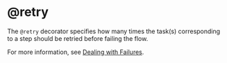 # @retry

The `@retry` decorator specifies how many times the task(s) corresponding to a step should be retried before failing the flow.

For more information, see [Dealing with Failures](/metaflow/failures).

<!-- WARNING: THIS FILE WAS AUTOGENERATED! DO NOT EDIT! Instead, edit the notebook w/the location & name as this file. -->


<DocSection type="decorator" name="retry" module="metaflow" show_import="True" heading_level="3" link="https://github.com/Netflix/metaflow/tree/master/metaflow/plugins/retry_decorator.py#L6">
<SigArgSection>
<SigArg name="..." />
</SigArgSection>
<Description summary="Specifies the number of times the task corresponding\nto a step needs to be retried." extended_summary="This decorator is useful for handling transient errors, such as networking issues.\nIf your task contains operations that can't be retried safely, e.g. database updates,\nit is advisable to annotate it with `@retry(times=0)`.\n\nThis can be used in conjunction with the `@catch` decorator. The `@catch` \ndecorator will execute a no-op task after all retries have been exhausted,\nensuring that the flow execution can continue." />
<ParamSection name="Parameters">
	<Parameter name="times" type="int" desc="Number of times to retry this task (Default: 3)." />
	<Parameter name="minutes_between_retries" type="int" desc="Number of minutes between retries (Default: 2)." />
</ParamSection>
</DocSection>

